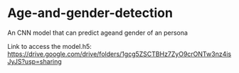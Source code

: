 # Age-and-gender-detection
An CNN model that can predict ageand gender of an persona

Link to access the model.h5: https://drive.google.com/drive/folders/1gcg5ZSCTBHz7ZyO9crONTw3nz4isJyJS?usp=sharing

